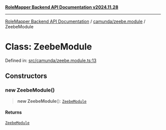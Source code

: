 [**RoleMapper Backend API Documentation v2024.11.28**](../../../README.md)

***

[RoleMapper Backend API Documentation](../../../modules.md) / [camunda/zeebe.module](../README.md) / ZeebeModule

# Class: ZeebeModule

Defined in: [src/camunda/zeebe.module.ts:13](https://github.com/FlowCraft-AG/RoleMapper/blob/1b2b6c233762d0bcac1cf2d3fd5c5f2ed014cf3e/backend/src/camunda/zeebe.module.ts#L13)

## Constructors

### new ZeebeModule()

> **new ZeebeModule**(): [`ZeebeModule`](ZeebeModule.md)

#### Returns

[`ZeebeModule`](ZeebeModule.md)
